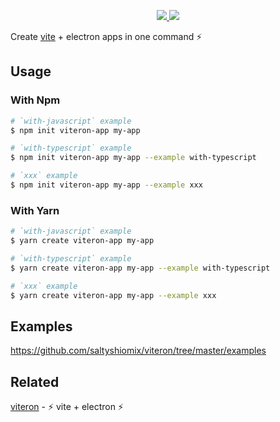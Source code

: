 <p align="center">
  <a href="https://www.npmjs.com/package/create-viteron-app">
    <img src="https://img.shields.io/npm/v/create-viteron-app.svg">
  </a>
  <a href="https://www.npmjs.com/package/create-viteron-app">
    <img src="https://img.shields.io/npm/dt/create-viteron-app.svg">
  </a>
</p>

Create [vite](https://github.com/vitejs/vite) + electron apps in one command ⚡

## Usage

### With Npm

```bash
# `with-javascript` example
$ npm init viteron-app my-app

# `with-typescript` example
$ npm init viteron-app my-app --example with-typescript

# `xxx` example
$ npm init viteron-app my-app --example xxx
```

### With Yarn

```bash
# `with-javascript` example
$ yarn create viteron-app my-app

# `with-typescript` example
$ yarn create viteron-app my-app --example with-typescript

# `xxx` example
$ yarn create viteron-app my-app --example xxx
```

## Examples

<https://github.com/saltyshiomix/viteron/tree/master/examples>

## Related

[viteron](https://github.com/saltyshiomix/viteron) - ⚡ vite + electron ⚡
